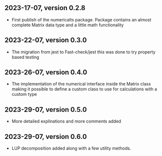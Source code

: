 ## 2023-17-07, version 0.2.8

- First publish of the numericalts package. Package contains an almost complete Matrix data type and a little math functionality

## 2023-22-07, version 0.3.0

- The migration from jest to Fast-check/jest this was done to try property based testing


## 2023-26-07, version 0.4.0

- The implementation of the numerical interface inside the Matrix class making it possible to define a custom class to use for calculations with a custom type

## 2023-29-07, version 0.5.0

- More detailed explinations and more comments added


## 2023-29-07, version 0.6.0

- LUP decomposition added along with a few utility methods.

